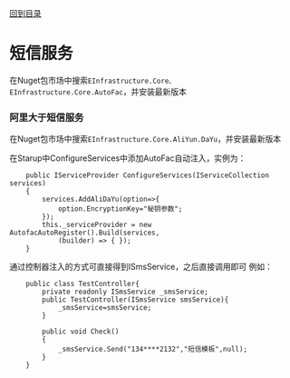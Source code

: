 <a href="https://github.com/zhenlei520/System.Extension.Core/blob/master/Wiki/%e7%9b%ae%e5%bd%95.md">回到目录</a>

# 短信服务 #

在Nuget包市场中搜索`EInfrastructure.Core、EInfrastructure.Core.AutoFac`，并安装最新版本

### 阿里大于短信服务 ###
在Nuget包市场中搜索`EInfrastructure.Core.AliYun.DaYu`，并安装最新版本

在Starup中ConfigureServices中添加AutoFac自动注入，实例为：  
    
		public IServiceProvider ConfigureServices(IServiceCollection services)
		{
			services.AddAliDaYu(option=>{
				option.EncryptionKey="秘钥参数";
			});
			this._serviceProvider = new AutofacAutoRegister().Build(services,
                (builder) => { });
		}

通过控制器注入的方式可直接得到ISmsService，之后直接调用即可
例如：

		public class TestController{
			private readonly ISmsService _smsService;
			public TestController(ISmsService smsService){
				_smsService=smsService;
			}

			public void Check()
			{
				_smsService.Send("134****2132","短信模板",null);
			}
		} 